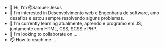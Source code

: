 - 👋 Hi, I’m @Samuel-Jesus
- 👀 I’m interested in Desenvolvimento web e Engenharia de software, amo desafios e estou sempre resolvendo alguns problemas.
- 🌱 I’m currently learning atualmente, aprendo e programo em JS, juntamente com HTML, CSS, SCSS e PHP.
- 💞️ I’m looking to collaborate on ...
- 📫 How to reach me ...

<!---
Samuel-Jesus/Samuel-Jesus is a ✨ special ✨ repository because its `README.md` (this file) appears on your GitHub profile.
You can click the Preview link to take a look at your changes.
--->
